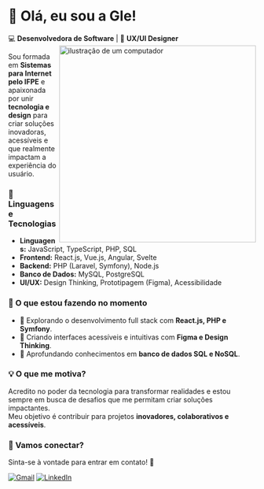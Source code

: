 
# 👋 Olá, eu sou a Gle!  
💻 **Desenvolvedora de Software** | 🎨 **UX/UI Designer**  <img src="https://github.com/user-attachments/assets/383ce2ab-59cf-46be-8dba-21dca9015537" alt="ilustração de um computador" min-width="350px" max-width="350px" width="400px" align="right">

Sou formada em **Sistemas para Internet pelo IFPE** e apaixonada por unir **tecnologia e design** para criar soluções inovadoras, acessíveis e que realmente impactam a experiência do usuário.  


### 🦄 Linguagens e Tecnologias  

- **Linguagens:** JavaScript, TypeScript, PHP, SQL
- **Frontend:** React.js, Vue.js, Angular, Svelte  
- **Backend:** PHP (Laravel, Symfony), Node.js  
- **Banco de Dados:** MySQL, PostgreSQL  
- **UI/UX:** Design Thinking, Prototipagem (Figma), Acessibilidade  

### 🚀 O que estou fazendo no momento  

- 📌 Explorando o desenvolvimento full stack com **React.js, PHP e Symfony**.  
- 📌 Criando interfaces acessíveis e intuitivas com **Figma e Design Thinking**.  
- 📌 Aprofundando conhecimentos em **banco de dados SQL e NoSQL**.  



### 💡 O que me motiva?  

Acredito no poder da tecnologia para transformar realidades e estou sempre em busca de desafios que me permitam criar soluções impactantes.  
Meu objetivo é contribuir para projetos **inovadores, colaborativos e acessíveis**.  

### 💌 Vamos conectar?  
Sinta-se à vontade para entrar em contato! 🚀  


<p align="left">
  <a href="mailto: gleicianegaldino25@gmail.com" title="Gmail">
  <img src="https://img.shields.io/badge/-Gmail-FF0000?style=flat-square&labelColor=FF0000&logo=gmail&logoColor=white&link=LINK-DO-SEU-GMAIL" alt="Gmail"/></a>
  <a href="https://www.linkedin.com/in/gleiciane-galdino/" title="LinkedIn">
  <img src="https://img.shields.io/badge/-Linkedin-0e76a8?style=flat-square&logo=Linkedin&logoColor=white&link=LINK-DO-SEU-LINKEDIN" alt="LinkedIn"/></a>
</p>


<!--<div>
<a href="https://github.com/gleicianegaldino">
<img height="180em" src="https://github-readme-stats.vercel.app/api/top-langs/?username=gleicianegaldino&layout=compact&langs_count=7&theme=dracula"/>
<img height="180em" src="https://github-readme-stats.vercel.app/api?username=gleicianegaldino&show_icons=true&theme=dracula&include_all_commits=true&count_private=true"/>
</div>-->


  
  
<!--### Contatos:

<div>
<a href = "mailto: gleicianegaldino25@gmail.com"><img src="https://img.shields.io/badge/Gmail-D14836?style=for-the-badge&logo=gmail&logoColor=white" target="_blank"></a>
<a href="https://www.linkedin.com/in/gleiciane-galdino/" target="_blank"><img src="https://img.shields.io/badge/-LinkedIn-%230077B5?style=for-the-badge&logo=linkedin&logoColor=white" target="_blank"></a>   
</div>-->

